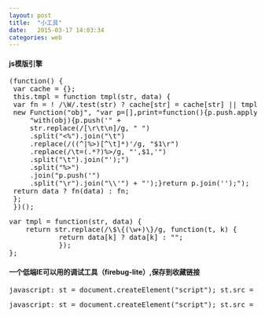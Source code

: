 ```yaml
---
layout: post
title:  "小工具"
date:   2015-03-17 14:03:34
categories: web
---
```

#### js模版引擎
<pre class="brush: javascript; title: '一个超简单的js模版引擎'">
(function() {
 var cache = {}; 
 this.tmpl = function tmpl(str, data) {
 var fn = ! /\W/.test(str) ? cache[str] = cache[str] || tmpl(document.getElementById(str).innerHTML) :
 new Function("obj", "var p=[],print=function(){p.push.apply(p,arguments);};" +
     "with(obj){p.push('" +
     str.replace(/[\r\t\n]/g, " ")
     .split("<%").join("\t")
     .replace(/((^|%>)[^\t]*)'/g, "$1\r")
     .replace(/\t=(.*?)%>/g, "',$1,'")
     .split("\t").join("');")
     .split("%>")
     .join("p.push('")
     .split("\r").join("\\'") + "');}return p.join('');");
 return data ? fn(data) : fn; 
 };
 })();
</pre>
<pre class="brush: javascript; title: '一个更简单的js模版引擎（只支持变量替换）'">
var tmpl = function(str, data) {
    return str.replace(/\$\{(\w+)\}/g, function(t, k) {
            return data[k] ? data[k] : ""; 
            }); 
};  
</pre>

#### 一个低端IE可以用的调试工具（firebug-lite）,保存到收藏链接

<pre class="brush: javascript; title: '官方链接（googlecode上）'">
javascript:_st = document.createElement("script");_st.src = "http://fbug.googlecode.com/svn/lite/branches/firebug1.4/content/firebug-lite-dev.js";_bd = document.getElementsByTagName("body")[0];_bd.appendChild(_st);void 0;
</pre>
<pre class="brush: js; title: '或者(github上)'">
javascript:_st = document.createElement("script");_st.src = "http://kisstherain.github.io/firebug/content/firebug-lite-dev.js";_bd = document.getElementsByTagName("body")[0];_bd.appendChild(_st);void 0;
</pre>


<link rel="stylesheet" type="text/css" media="all" href="http://www.alloyteam.com/wp-includes/syntaxhighlighter/styles/shCoreDefault.css" />
<script src="http://apps.bdimg.com/libs/SyntaxHighlighter/3.0.83/scripts/shCore.js"></script>
<script src="http://apps.bdimg.com/libs/SyntaxHighlighter/3.0.83/scripts/shAutoloader.min.js"></script>
<script>function path(){var b=arguments,a=[];for(var c=0;c<b.length;c++){a.push(b[c].replace("@","http://apps.bdimg.com/libs/SyntaxHighlighter/3.0.83/scripts/"))}return a}SyntaxHighlighter.autoloader.apply(null,path("applescript            @shBrushAppleScript.js","actionscript3 as3      @shBrushAS3.js","bash shell             @shBrushBash.js","coldfusion cf          @shBrushColdFusion.js","cpp c                  @shBrushCpp.js","c# c-sharp csharp      @shBrushCSharp.js","css                    @shBrushCss.js","delphi pascal          @shBrushDelphi.js","diff patch pas         @shBrushDiff.js","erl erlang             @shBrushErlang.js","groovy                 @shBrushGroovy.js","java                   @shBrushJava.js","jfx javafx             @shBrushJavaFX.js","js jscript javascript  @shBrushJScript.js","perl pl                @shBrushPerl.js","php                    @shBrushPhp.js","text plain             @shBrushPlain.js","py python              @shBrushPython.js","ruby rails ror rb      @shBrushRuby.js","sass scss              @shBrushSass.js","scala                  @shBrushScala.js","sql                    @shBrushSql.js","vb vbnet               @shBrushVb.js","xml xhtml xslt html    @shBrushXml.js"));SyntaxHighlighter.all();</script>
